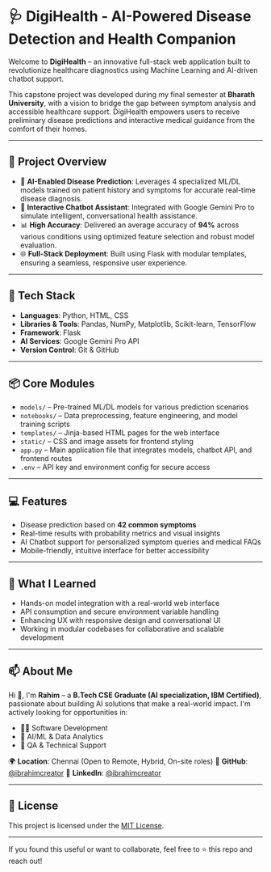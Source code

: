 # 🩺 DigiHealth - AI-Powered Disease Detection and Health Companion

Welcome to **DigiHealth** – an innovative full-stack web application built to revolutionize healthcare diagnostics using Machine Learning and AI-driven chatbot support.

This capstone project was developed during my final semester at **Bharath University**, with a vision to bridge the gap between symptom analysis and accessible healthcare support. DigiHealth empowers users to receive preliminary disease predictions and interactive medical guidance from the comfort of their homes.

---

## 🚀 Project Overview

* 🧠 **AI-Enabled Disease Prediction**: Leverages 4 specialized ML/DL models trained on patient history and symptoms for accurate real-time disease diagnosis.
* 🤖 **Interactive Chatbot Assistant**: Integrated with Google Gemini Pro to simulate intelligent, conversational health assistance.
* 📊 **High Accuracy**: Delivered an average accuracy of **94%** across various conditions using optimized feature selection and robust model evaluation.
* 🌐 **Full-Stack Deployment**: Built using Flask with modular templates, ensuring a seamless, responsive user experience.

---

## 🧰 Tech Stack

* **Languages**: Python, HTML, CSS
* **Libraries & Tools**: Pandas, NumPy, Matplotlib, Scikit-learn, TensorFlow
* **Framework**: Flask
* **AI Services**: Google Gemini Pro API
* **Version Control**: Git & GitHub

---

## 📦 Core Modules

* `models/` – Pre-trained ML/DL models for various prediction scenarios
* `notebooks/` – Data preprocessing, feature engineering, and model training scripts
* `templates/` – Jinja-based HTML pages for the web interface
* `static/` – CSS and image assets for frontend styling
* `app.py` – Main application file that integrates models, chatbot API, and frontend routes
* `.env` – API key and environment config for secure access

---

## 💻 Features

* Disease prediction based on **42 common symptoms**
* Real-time results with probability metrics and visual insights
* AI Chatbot support for personalized symptom queries and medical FAQs
* Mobile-friendly, intuitive interface for better accessibility

---

## 🧠 What I Learned

* Hands-on model integration with a real-world web interface
* API consumption and secure environment variable handling
* Enhancing UX with responsive design and conversational UI
* Working in modular codebases for collaborative and scalable development

---

## 📫 About Me

Hi 👋, I'm **Rahim** – a **B.Tech CSE Graduate (AI specialization, IBM Certified)**, passionate about building AI solutions that make a real-world impact. I'm actively looking for opportunities in:

* 🧑‍💻 Software Development
* 🤖 AI/ML & Data Analytics
* 🧪 QA & Technical Support

🌍 **Location**: Chennai (Open to Remote, Hybrid, On-site roles)
🔗 **GitHub**: [@ibrahimcreator](https://github.com/ibrahimcreator/)
🔗 **LinkedIn**: [@ibrahimcreator](https://www.linkedin.com/in/ibrahimcreator/)

---

## 📄 License

This project is licensed under the [MIT License](LICENSE).

---

If you found this useful or want to collaborate, feel free to ⭐ this repo and reach out!
